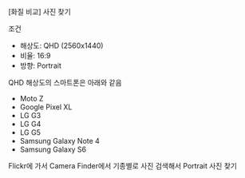 [화질 비교] 사진 찾기

조건
- 해상도: QHD (2560x1440)
- 비율: 16:9
- 방향: Portrait

QHD 해상도의 스마트폰은 아래와 같음
- Moto Z
- Google Pixel XL
- LG G3
- LG G4
- LG G5
- Samsung Galaxy Note 4
- Samsung Galaxy S6

Flickr에 가서 Camera Finder에서 기종별로 사진 검색해서 Portrait 사진 찾기